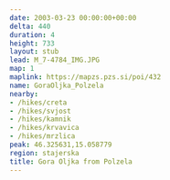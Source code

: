 ```yaml
---
date: 2003-03-23 00:00:00+00:00
delta: 440
duration: 4
height: 733
layout: stub
lead: M_7-4784_IMG.JPG
map: 1
maplink: https://mapzs.pzs.si/poi/432
name: GoraOljka_Polzela
nearby:
- /hikes/creta
- /hikes/svjost
- /hikes/kamnik
- /hikes/krvavica
- /hikes/mrzlica
peak: 46.325631,15.058779
region: stajerska
title: Gora Oljka from Polzela
---
```

